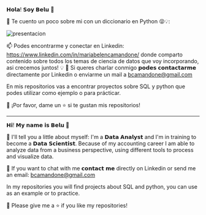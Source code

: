 𝗛𝗼𝗹𝗮! 𝗦𝗼𝘆 𝗕𝗲𝗹𝘂 👋

🔎 Te cuento un poco sobre mi con un diccionario en Python 😝💡: 


![presentacion](https://github.com/bcamandone/bcamandone/assets/86261762/00d65f92-1e9c-49cf-b86b-fe5709b6ce30)


📫 Podes encontrarme y conectar en Linkedin: https://www.linkedin.com/in/mariabelencamandone/  donde comparto contenido sobre todos los temas de ciencia de datos que voy incorporando, asi crecemos juntos! 💡
📧 Si queres charlar conmigo 𝗽𝗼𝗱𝗲𝘀 𝗰𝗼𝗻𝘁𝗮𝗰𝘁𝗮𝗿𝗺𝗲 directamente por Linkedin o enviarme un mail a bcamandone@gmail.com

En mis repositorios vas a encontrar proyectos sobre SQL y python que podes utilizar como ejemplo o para prácticar. 

👏 ¡Por favor, dame un ⭐️ si te gustan mis repositorios!

----------------------------------------------------------------------------------------------------------------------------------------------------------------------

𝗛𝗶! 𝗠𝘆 𝗻𝗮𝗺𝗲 𝗶𝘀 𝗕𝗲𝗹𝘂 👋

🔎 I'll tell you a little about myself: I'm a 𝗗𝗮𝘁𝗮 𝗔𝗻𝗮𝗹𝘆𝘀𝘁 and I'm in training to become a 𝗗𝗮𝘁𝗮 𝗦𝗰𝗶𝗲𝗻𝘁𝗶𝘀𝘁. Because of my accounting career I am able to analyze data from a business perspective, using different tools to process and visualize data.

📧 If you want to chat with me 𝗰𝗼𝗻𝘁𝗮𝗰𝘁 𝗺𝗲 directly on Linkedin or send me an email: bcamandone@gmail.com

In my repositories you will find projects about SQL and python,  you can use as an example or to practice.

👏 Please give me a ⭐️ if you like my repositories!


